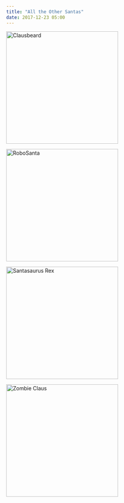 ```yaml
---
title: "All the Other Santas"
date: 2017-12-23 05:00
---
```


<p><img src="{{site.github.url}}/files/2017/12/clausbeard.png" width="300px" alt="Clausbeard" /></p>

<p><img src="{{site.github.url}}/files/2017/12/robo-santa.png" width="300px" alt="RoboSanta" /></p>

<p><img src="{{site.github.url}}/files/2017/12/santasaurus.png" width="300px" alt="Santasaurus Rex" /></p>

<p><img src="{{site.github.url}}/files/2017/12/zombie-claus.png" width="300px" alt="Zombie Claus" /></p>
